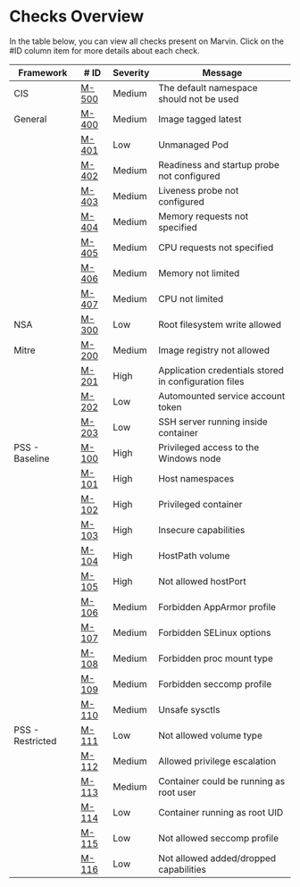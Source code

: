 # Checks Overview  

In the table below, you can view all checks present on Marvin. Click on the #ID column item for more details about each check.

| Framework        | # ID                                                                       | Severity | Message                                          |
|------------------|---------------------------------------------------------------------------|----------|--------------------------------------------------|
| CIS              | [M-500](/internal/builtins/cis/M-500_default_namespace.yaml)             | Medium   | The default namespace should not be used          |
| General          | [M-400](/internal/builtins/general/M-400_image_tag_latest.yaml)          | Medium   | Image tagged latest                              |
|                  | [M-401](/internal/builtins/general/M-401_unmanaged_pod.yaml)             | Low      | Unmanaged Pod                                    |
|                  | [M-402](/internal/builtins/general/M-402_readiness_probe.yaml)           | Medium   | Readiness and startup probe not configured       |
|                  | [M-403](/internal/builtins/general/M-403_liveness_probe.yaml)            | Medium   | Liveness probe not configured                    |
|                  | [M-404](/internal/builtins/general/M-404_memory_requests.yaml)           | Medium   | Memory requests not specified                    |
|                  | [M-405](/internal/builtins/general/M-405_cpu_requests.yaml)              | Medium   | CPU requests not specified                       |
|                  | [M-406](/internal/builtins/general/M-406_memory_limit.yaml)              | Medium   | Memory not limited                               |
|                  | [M-407](/internal/builtins/general/M-407_cpu_limit.yaml)                 | Medium   | CPU not limited                                  |
| NSA              | [M-300](/internal/builtins/nsa/M-300_read_only_root_filesystem.yml)     | Low      | Root filesystem write allowed                    |
| Mitre            | [M-200](/internal/builtins/mitre/M-200_allowed_registries.yml)          | Medium   | Image registry not allowed                       |
|                  | [M-201](/internal/builtins/mitre/M-201_app_credentials.yml)              | High     | Application credentials stored in configuration files |
|                  | [M-202](/internal/builtins/mitre/M-202_auto_mount_service_account.yml)  | Low      | Automounted service account token                 |
|                  | [M-203](/internal/builtins/mitre/M-203_ssh.yml)                          | Low      | SSH server running inside container               |
| PSS - Baseline   | [M-100](/internal/builtins/pss/baseline/M-100_host_process.yml)         | High     | Privileged access to the Windows node            |
|                  | [M-101](/internal/builtins/pss/baseline/M-101_host_namespaces.yml)       | High     | Host namespaces                                  |
|                  | [M-102](/internal/builtins/pss/baseline/M-102_privileged_containers.yml) | High     | Privileged container                             |
|                  | [M-103](/internal/builtins/pss/baseline/M-103_capabilities.yml)           | High     | Insecure capabilities                            |
|                  | [M-104](/internal/builtins/pss/baseline/M-104_host_path_volumes.yml)     | High     | HostPath volume                                  |
|                  | [M-105](/internal/builtins/pss/baseline/M-105_host_ports.yml)            | High     | Not allowed hostPort                             |
|                  | [M-106](/internal/builtins/pss/baseline/M-106_apparmor.yml)              | Medium   | Forbidden AppArmor profile                       |
|                  | [M-107](/internal/builtins/pss/baseline/M-107_selinux.yml)               | Medium   | Forbidden SELinux options                        |
|                  | [M-108](/internal/builtins/pss/baseline/M-108_proc_mount.yml)            | Medium   | Forbidden proc mount type                        |
|                  | [M-109](/internal/builtins/pss/baseline/M-109_seccomp.yml)               | Medium   | Forbidden seccomp profile                        |
|                  | [M-110](/internal/builtins/pss/baseline/M-110_sysctls.yml)               | Medium   | Unsafe sysctls                                   |
| PSS - Restricted | [M-111](/internal/builtins/pss/restricted/M-111_volume_types.yml)        | Low      | Not allowed volume type                          |
|                  | [M-112](/internal/builtins/pss/restricted/M-112_privilege_escalation.yml)| Medium  | Allowed privilege escalation                     |
|                  | [M-113](/internal/builtins/pss/restricted/M-113_run_as_non_root.yml)     | Medium   | Container could be running as root user          |
|                  | [M-114](/internal/builtins/pss/restricted/M-114_run_as_user.yml)         | Low      | Container running as root UID                    |
|                  | [M-115](/internal/builtins/pss/restricted/M-115_seccomp.yml)             | Low      | Not allowed seccomp profile                      |
|                  | [M-116](/internal/builtins/pss/restricted/M-116_capabilities.yml)         | Low      | Not allowed added/dropped capabilities           |
